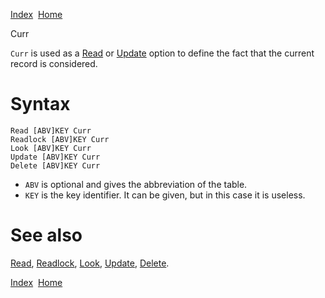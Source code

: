 [Index](index.html)  [Home](getting-started_home.html)

Curr

`Curr` is used as a [Read](4gl_read.html) or [Update](4gl_update.html) option to define the fact that the current record is considered.

# Syntax

```
Read [ABV]KEY Curr
Readlock [ABV]KEY Curr
Look [ABV]KEY Curr
Update [ABV]KEY Curr
Delete [ABV]KEY Curr
```

* `ABV` is optional and gives the abbreviation of the table.
* `KEY` is the key identifier. It can be given, but in this case it is useless.

# See also

[Read](4gl_read.html), [Readlock](4gl_readlock.html), [Look](4gl_look.html), [Update](4gl_update.html), [Delete](4gl_delete.html).

  

[Index](index.html)  [Home](getting-started_home.html)